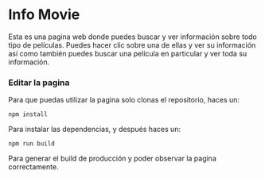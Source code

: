 # Info Movie

Esta es una pagina web donde puedes buscar y ver información sobre todo tipo de películas. Puedes hacer clic sobre una de ellas y ver su información así como también puedes buscar una película en particular y ver toda su información.

### Editar la pagina
Para que puedas utilizar la pagina solo clonas el repositorio, haces un: 

    npm install
Para instalar las dependencias, y después haces un:

    npm run build
Para generar el build de producción y poder observar la pagina correctamente.